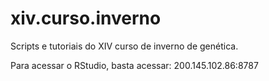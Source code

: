 # xiv.curso.inverno
Scripts e tutoriais do XIV curso de inverno de genética.

Para acessar o RStudio, basta acessar:
200.145.102.86:8787
